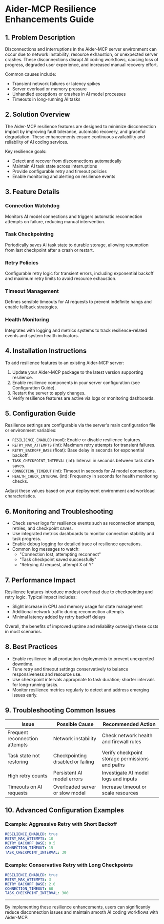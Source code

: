 # Aider-MCP Resilience Enhancements Guide

## 1. Problem Description

Disconnections and interruptions in the Aider-MCP server environment can occur due to network instability, resource exhaustion, or unexpected server crashes. These disconnections disrupt AI coding workflows, causing loss of progress, degraded user experience, and increased manual recovery effort.

Common causes include:
- Transient network failures or latency spikes
- Server overload or memory pressure
- Unhandled exceptions or crashes in AI model processes
- Timeouts in long-running AI tasks

## 2. Solution Overview

The Aider-MCP resilience features are designed to minimize disconnection impact by improving fault tolerance, automatic recovery, and graceful degradation. These enhancements ensure continuous availability and reliability of AI coding services.

Key resilience goals:
- Detect and recover from disconnections automatically
- Maintain AI task state across interruptions
- Provide configurable retry and timeout policies
- Enable monitoring and alerting on resilience events

## 3. Feature Details

### Connection Watchdog

Monitors AI model connections and triggers automatic reconnection attempts on failure, reducing manual intervention.

### Task Checkpointing

Periodically saves AI task state to durable storage, allowing resumption from last checkpoint after a crash or restart.

### Retry Policies

Configurable retry logic for transient errors, including exponential backoff and maximum retry limits to avoid resource exhaustion.

### Timeout Management

Defines sensible timeouts for AI requests to prevent indefinite hangs and enable fallback strategies.

### Health Monitoring

Integrates with logging and metrics systems to track resilience-related events and system health indicators.

## 4. Installation Instructions

To add resilience features to an existing Aider-MCP server:

1. Update your Aider-MCP package to the latest version supporting resilience.
2. Enable resilience components in your server configuration (see Configuration Guide).
3. Restart the server to apply changes.
4. Verify resilience features are active via logs or monitoring dashboards.

## 5. Configuration Guide

Resilience settings are configurable via the server's main configuration file or environment variables:

- `RESILIENCE_ENABLED` (bool): Enable or disable resilience features.
- `RETRY_MAX_ATTEMPTS` (int): Maximum retry attempts for transient failures.
- `RETRY_BACKOFF_BASE` (float): Base delay in seconds for exponential backoff.
- `TASK_CHECKPOINT_INTERVAL` (int): Interval in seconds between task state saves.
- `CONNECTION_TIMEOUT` (int): Timeout in seconds for AI model connections.
- `HEALTH_CHECK_INTERVAL` (int): Frequency in seconds for health monitoring checks.

Adjust these values based on your deployment environment and workload characteristics.

## 6. Monitoring and Troubleshooting

- Check server logs for resilience events such as reconnection attempts, retries, and checkpoint saves.
- Use integrated metrics dashboards to monitor connection stability and task progress.
- Enable debug logging for detailed trace of resilience operations.
- Common log messages to watch:
  - "Connection lost, attempting reconnect"
  - "Task checkpoint saved successfully"
  - "Retrying AI request, attempt X of Y"

## 7. Performance Impact

Resilience features introduce modest overhead due to checkpointing and retry logic. Typical impact includes:

- Slight increase in CPU and memory usage for state management
- Additional network traffic during reconnection attempts
- Minimal latency added by retry backoff delays

Overall, the benefits of improved uptime and reliability outweigh these costs in most scenarios.

## 8. Best Practices

- Enable resilience in all production deployments to prevent unexpected downtime.
- Tune retry and timeout settings conservatively to balance responsiveness and resource use.
- Use checkpoint intervals appropriate to task duration; shorter intervals for long-running tasks.
- Monitor resilience metrics regularly to detect and address emerging issues early.

## 9. Troubleshooting Common Issues

| Issue                          | Possible Cause                  | Recommended Action                      |
|-------------------------------|--------------------------------|---------------------------------------|
| Frequent reconnection attempts | Network instability             | Check network health and firewall rules |
| Task state not restoring       | Checkpointing disabled or failing | Verify checkpoint storage permissions and paths |
| High retry counts              | Persistent AI model errors     | Investigate AI model logs and inputs  |
| Timeouts on AI requests        | Overloaded server or slow model | Increase timeout or scale resources   |

## 10. Advanced Configuration Examples

### Example: Aggressive Retry with Short Backoff

```yaml
RESILIENCE_ENABLED: true
RETRY_MAX_ATTEMPTS: 10
RETRY_BACKOFF_BASE: 0.5
CONNECTION_TIMEOUT: 15
TASK_CHECKPOINT_INTERVAL: 30
```

### Example: Conservative Retry with Long Checkpoints

```yaml
RESILIENCE_ENABLED: true
RETRY_MAX_ATTEMPTS: 3
RETRY_BACKOFF_BASE: 2.0
CONNECTION_TIMEOUT: 60
TASK_CHECKPOINT_INTERVAL: 300
```

---

By implementing these resilience enhancements, users can significantly reduce disconnection issues and maintain smooth AI coding workflows with Aider-MCP.
